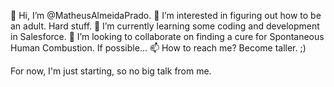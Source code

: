 👋 Hi, I’m @MatheusAlmeidaPrado.
👀 I’m interested in figuring out how to be an adult. Hard stuff.
🌱 I’m currently learning some coding and development in Salesforce.
💞️ I’m looking to collaborate on finding a cure for Spontaneous Human Combustion. If possible...
📫 How to reach me? Become taller. ;)

For now, I'm just starting, so no big talk from me.
